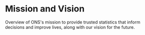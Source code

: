 # Mission and Vision

Overview of ONS's mission to provide trusted statistics that inform decisions and improve lives, along with our vision for the future.

